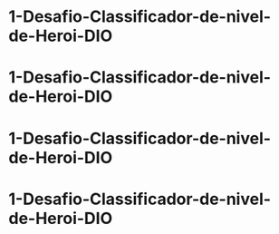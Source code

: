 # 1-Desafio-Classificador-de-nivel-de-Heroi-DIO
# 1-Desafio-Classificador-de-nivel-de-Heroi-DIO
# 1-Desafio-Classificador-de-nivel-de-Heroi-DIO
# 1-Desafio-Classificador-de-nivel-de-Heroi-DIO
